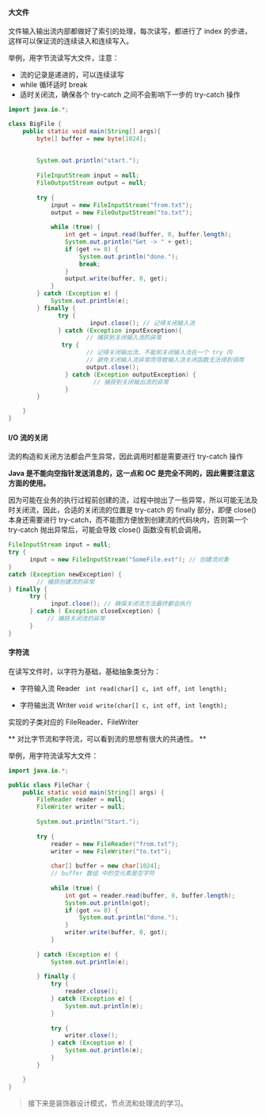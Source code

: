 #### 大文件

文件输入输出流内部都做好了索引的处理，每次读写，都进行了 index 的步进，这样可以保证流的连续读入和连续写入。

举例，用字节流读写大文件，注意：
- 流的记录是递进的，可以连续读写
- while 循环适时 break
- 适时关闭流，确保各个 try-catch 之间不会影响下一步的 try-catch 操作

```Java
import java.io.*;

class BigFile {
    public static void main(String[] args){
        byte[] buffer = new byte[1024];
        
        
        System.out.println("start.");
        
        FileInputStream input = null;
        FileOutputStream output = null;
        
        try {
            input = new FileInputStream("from.txt");
            output = new FileOutputStream("to.txt");
            
            while (true) {
                int get = input.read(buffer, 0, buffer.length);
                System.out.println("Get -> " + get);
                if (get <= 0) {
                    System.out.println("done.");
                    break;
                }
                output.write(buffer, 0, get);
            }
        } catch (Exception e) {
            System.out.println(e);
        } finally {
              try {
                       input.close(); // 记得关闭输入流
              } catch (Exception inputException){
                      // 捕获到关闭输入流的异常
               try {
                      // 记得关闭输出流，不能和关闭输入流在一个 try 内
                      // 避免关闭输入流异常而导致输入流关闭函数无法得到调用
                      output.close(); 
                } catch (Exception outputException) {
                        // 捕获到关闭输出流的异常
                }
        }

    }
}

```


#### I/O 流的关闭
流的构造和关闭方法都会产生异常，因此调用时都是需要进行 try-catch 操作

**Java 是不能向空指针发送消息的，这一点和 OC 是完全不同的，因此需要注意这方面的使用。**

因为可能在业务的执行过程前创建的流，过程中抛出了一些异常，所以可能无法及时关闭流，因此，合适的关闭流的位置是 try-catch 的 finally 部分，即便 close() 本身还需要进行 try-catch，而不能图方便放到创建流的代码块内，否则第一个 try-catch 抛出异常后，可能会导致 close() 函数没有机会调用。

```Java
FileInputStream input = null;
try {  
      input = new FileInputStream("SomeFile.ext"); // 创建流对象
}
catch (Exception newException) {
        // 捕获创建流的异常
} finally {
      try {
            input.close(); // 确保关闭流方法最终都会执行
      } catch ( Exception closeException) {
           // 捕获关闭流的异常
      }
}
```

#### 字符流
在读写文件时，以字符为基础，基础抽象类分为：
- 字符输入流 Reader
```  int read(char[] c, int off, int length); ```

- 字符输出流 Writer
```void write(char[] c, int off, int length);```

实现的子类对应的 FileReader、FileWriter

** 对比字节流和字符流，可以看到流的思想有很大的共通性。 **

举例，用字符流读写大文件：

```Java
import java.io.*;

public class FileChar {
    public static void main(String[] args) {
        FileReader reader = null;
        FileWriter writer = null;
        
        System.out.println("Start.");
        
        try {
            reader = new FileReader("from.txt");
            writer = new FileWriter("to.txt");
            
            char[] buffer = new char[1024];
            // buffer 数组 中的空元素是空字符
            
            while (true) {
                int got = reader.read(buffer, 0, buffer.length);
                System.out.println(got);
                if (got <= 0) {
                    System.out.println("done.");
                }
                writer.write(buffer, 0, got);
            }
            
        } catch (Exception e) {
            System.out.println(e);
            
        } finally {
            try {
                reader.close();
            } catch (Exception e) {
                System.out.println(e);
            }
            
            try {
                writer.close();
            } catch (Exception e) {
                System.out.println(e);
            }
        }

    }
}
```

> 接下来是装饰器设计模式，节点流和处理流的学习。
